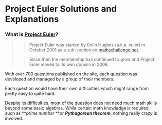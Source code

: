 # Project Euler Solutions and Explanations

### What is [Project Euler](https://projecteuler.net/)?

> > Project Euler was started by Colin Hughes (a.k.a. euler) in October 2001 as a sub-section on [mathschallenge.net](http://mathschallenge.net/).
>
> > Since then the membership has continued to grow and Project Euler moved to its own domain in 2006.

With over 700 questions published on the site, each question was developed and managed by a group of their members.

Each question would have their own difficulties which might range from pretty easy to quite hard.

Despite its difficulties, most of the question does not need much math skills beyond some basic algebras. While certain math knowledge is required, such as ***prime number* **or ***Pythagorean theorem***, nothing really crazy is involved.